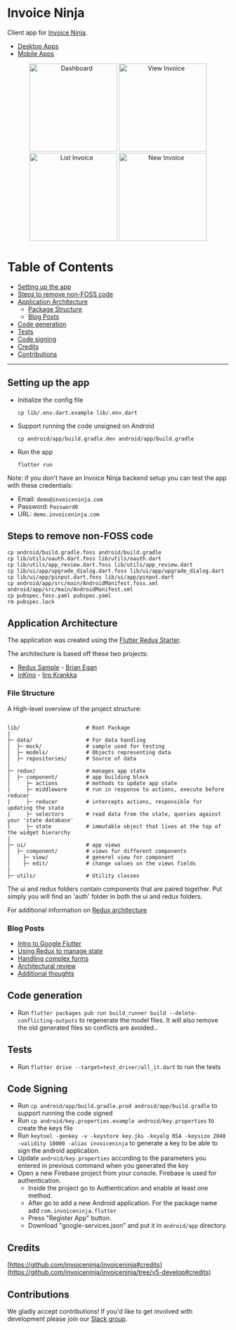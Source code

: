 # Invoice Ninja

Client app for [Invoice Ninja](https://github.com/invoiceninja/invoiceninja).

- [Desktop Apps](https://invoiceninja.com/desktop)
- [Mobile Apps](https://invoiceninja.com/mobile)

<p align="center">
    <img src="https://github.com/invoiceninja/flutter-mobile/blob/master/samples/screenshots/1.png" alt="Dashboard" width="200"/>
    <img src="https://github.com/invoiceninja/flutter-mobile/blob/master/samples/screenshots/2.png" alt="View Invoice" width="200"/>
    <img src="https://github.com/invoiceninja/flutter-mobile/blob/master/samples/screenshots/3.png" alt="List Invoice" width="200"/>
    <img src="https://github.com/invoiceninja/flutter-mobile/blob/master/samples/screenshots/4.png" alt="New Invoice" width="200"/>
</p>

# Table of Contents

- [Setting up the app](#setting-up-the-app)
- [Steps to remove non-FOSS code](#steps-to-remove-non-foss-code)
- [Application Architecture](#application-architecture)
    - [Package Structure](#package-structure)
    - [Blog Posts](#blog-posts)
- [Code generation](#code-generation)
- [Tests](#tests)
- [Code signing](#code-signing)
- [Credits](#credits)
- [Contributions](#contributions)

---

## Setting up the app

- Initialize the config file

    `cp lib/.env.dart.example lib/.env.dart`

- Support running the code unsigned on Android

    `cp android/app/build.gradle.dev android/app/build.gradle`

- Run the app

    `flutter run`

Note: if you don't have an Invoice Ninja backend setup you can test the app with these credentials:

- Email: `demo@invoiceninja.com`
- Password: `Password0`
- URL: `demo.invoiceninja.com`

## Steps to remove non-FOSS code

```
cp android/build.gradle.foss android/build.gradle
cp lib/utils/oauth.dart.foss lib/utils/oauth.dart
cp lib/utils/app_review.dart.foss lib/utils/app_review.dart
cp lib/ui/app/upgrade_dialog.dart.foss lib/ui/app/upgrade_dialog.dart
cp lib/ui/app/pinput.dart.foss lib/ui/app/pinput.dart
cp android/app/src/main/AndroidManifest.foss.xml android/app/src/main/AndroidManifest.xml
cp pubspec.foss.yaml pubspec.yaml 
rm pubspec.lock
```

## Application Architecture

The application was created using the [Flutter Redux Starter](https://github.com/hillelcoren/flutter-redux-starter).

The architecture is based off these two projects:

- [Redux Sample](https://github.com/brianegan/flutter_architecture_samples/tree/master/redux) - [Brian Egan](https://twitter.com/brianegan)
- [inKino](https://github.com/roughike/inKino) - [Iiro Krankka](https://twitter.com/koorankka)

### File Structure

A High-level overview of the project structure:
```

lib/                     # Root Package
|
├─ data/                 # For data handling
│  ├─ mock/              # sample used for testing
│  ├─ models/            # Objects representing data
│  ├─ repositories/      # Source of data
|
├─ redux/                # manages app state
│  ├─ component/         # app building block
│     ├─ actions         # methods to update app state
|     ├─ middleware      # run in response to actions, execute before reducer
|     ├─ reducer         # intercepts actions, responsible for updating the state
|     ├─ selectors       # read data from the state, queries against your 'state database'
|     ├─ state           # immutable object that lives at the top of the widget hierarchy
|
├─ ui/                   # app views
│  ├─ component/         # views for different components
│    ├─ view/            # generel view for component
│    ├─ edit/            # change values on the views fields
|
├─ utils/                # Utility classes

```

The ui and redux folders contain components that are paired together.
Put simply you will find an 'auth' folder in both the ui and redux folders.

For additional information on [Redux architecture](https://blog.logrocket.com/flutter-redux-complete-tutorial-with-examples/)



### Blog Posts
- [Intro to Google Flutter](https://hillel.dev/2018/05/18/flutter-is-darts-killer-app/)
- [Using Redux to manage state](https://hillel.dev/2018/06/01/building-a-large-flutter-app-with-redux/)
- [Handling complex forms](https://hillel.dev/2018/06/18/flutter-using-redux-to-manage-complex-forms-with-multiple-tabs-and-relationships/)
- [Architectural review](https://hillel.dev/2018/08/10/an-architectural-review-of-the-invoice-ninja-flutter-app/)
- [Additional thoughts](https://hillel.dev/2018/08/24/ongoing-adventures-with-flutter-and-redux/)

## Code generation
- Run `flutter packages pub run build_runner build --delete-conflicting-outputs` to regenerate the model files. It will also remove the old generated files so conflicts are avoided..

## Tests
- Run `flutter drive --target=test_driver/all_it.dart` to run the tests
    
## Code Signing
- Run `cp android/app/build.gradle.prod android/app/build.gradle` to support running the code signed
- Run `cp android/key.properties.example android/key.properties` to create the keys file
- Run `keytool -genkey -v -keystore key.jks -keyalg RSA -keysize 2048 -validity 10000 -alias invoiceninja` to generate a key to be able to sign the android application.
- Update `android/key.properties` according to the parameters you entered in previous command when you generated the key 
- Open a new Firebase project from your console. Firebase is used for authentication.
    - Inside the project go to Authentication and enable at least one method.
    - After go to add a new Android application. For the package name add `com.invoiceninja.flutter`
    - Press "Register App" button.
    - Download "google-services.json" and put it in `android/app` directory.

## Credits

[https://github.com/invoiceninja/invoiceninja#credits](https://github.com/invoiceninja/invoiceninja/tree/v5-develop#credits)

## Contributions

We gladly accept contributions! If you'd like to get involved with development please join our [Slack group](http://slack.invoiceninja.com/).
